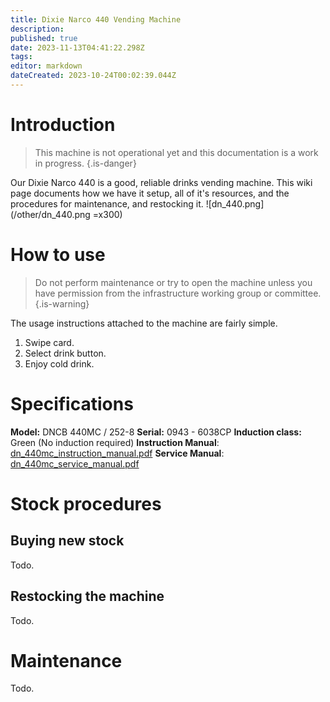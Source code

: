 ```yaml
---
title: Dixie Narco 440 Vending Machine
description: 
published: true
date: 2023-11-13T04:41:22.298Z
tags: 
editor: markdown
dateCreated: 2023-10-24T00:02:39.044Z
---
```


# Introduction
> This machine is not operational yet and this documentation is a work in progress.
{.is-danger}


Our Dixie Narco 440 is a good, reliable drinks vending machine. This wiki page documents how we have it setup, all of it's resources, and the procedures for maintenance, and restocking it.
![dn_440.png](/other/dn_440.png =x300)

# How to use
> Do not perform maintenance or try to open the machine unless you have permission from the infrastructure working group or committee.
{.is-warning}

The usage instructions attached to the machine are fairly simple.

1. Swipe card.
2. Select drink button.
3. Enjoy cold drink.


# Specifications
**Model:** DNCB 440MC / 252-8
**Serial:** 0943 - 6038CP
**Induction class:** Green (No induction required)
**Instruction Manual**: [dn_440mc_instruction_manual.pdf](/other/dn_440mc_instruction_manual.pdf)
**Service Manual**: [dn_440mc_service_manual.pdf](/other/dn_440mc_service_manual.pdf)

# Stock procedures
## Buying new stock
Todo.

## Restocking the machine
Todo.

# Maintenance
Todo.

